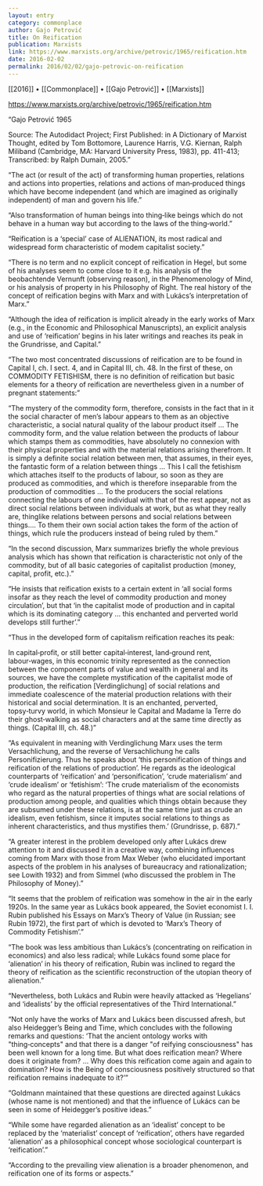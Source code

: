 ```yaml
---
layout: entry
category: commonplace
author: Gajo Petrović
title: On Reification
publication: Marxists
link: https://www.marxists.org/archive/petrovic/1965/reification.htm
date: 2016-02-02
permalink: 2016/02/02/gajo-petrovic-on-reification
---
```


[[2016]] • [[Commonplace]] • [[Gajo Petrović]] • [[Marxists]]

https://www.marxists.org/archive/petrovic/1965/reification.htm

“Gajo Petrović 1965


Source: The Autodidact Project;
First Published: in A Dictionary of Marxist Thought, edited by Tom Bottomore, Laurence Harris, V.G. Kiernan, Ralph Miliband (Cambridge, MA: Harvard University Press, 1983), pp. 411-413;
Transcribed: by Ralph Dumain, 2005.”


“The act (or result of the act) of transforming human properties, relations and actions into properties, relations and actions of man‑produced things which have become independent (and which are imagined as originally independent) of man and govern his life.”


“Also transformation of human beings into thing‑like beings which do not behave in a human way but according to the laws of the thing‑world.”


“Reification is a ‘special’ case of ALIENATION, its most radical and widespread form characteristic of modem capitalist society.”


“There is no term and no explicit concept of reification in Hegel, but some of his analyses seem to come close to it e.g. his analysis of the beobachtende Vernunft (observing reason), in the Phenomenology of Mind, or his analysis of property in his Philosophy of Right. The real history of the concept of reification begins with Marx and with Lukács’s interpretation of Marx.”


“Although the idea of reification is implicit already in the early works of Marx (e.g., in the Economic and Philosophical Manuscripts), an explicit analysis and use of ‘reification’ begins in his later writings and reaches its peak in the Grundrisse, and Capital.”


“The two most concentrated discussions of reification are to be found in Capital I, ch. I sect. 4, and in Capital III, ch. 48. In the first of these, on COMMODITY FETISHISM, there is no definition of reification but basic elements for a theory of reification are nevertheless given in a number of pregnant statements:”


“The mystery of the commodity form, therefore, consists in the fact that in it the social character of men’s labour appears to them as an objective characteristic, a social natural quality of the labour product itself ... The commodity form, and the value relation between the products of labour which stamps them as commodities, have absolutely no connexion with their physical properties and with the material relations arising therefrom. It is simply a definite social relation between men, that assumes, in their eyes, the fantastic form of a relation between things ... This I call the fetishism which attaches itself to the products of labour, so soon as they are produced as commodities, and which is therefore inseparable from the production of commodities ... To the producers the social relations connecting the labours of one individual with that of the rest appear, not as direct social relations between individuals at work, but as what they really are, thinglike relations between persons and social relations between things.... To them their own social action takes the form of the action of things, which rule the producers instead of being ruled by them.”


“In the second discussion, Marx summarizes briefly the whole previous analysis which has shown that reification is characteristic not only of the commodity, but of all basic categories of capitalist production (money, capital, profit, etc.).”


“He insists that reification exists to a certain extent in ‘all social forms insofar as they reach the level of commodity production and money circulation’, but that ‘in the capitalist mode of production and in capital which is its dominating category ... this enchanted and perverted world develops still further’.”


“Thus in the developed form of capitalism reification reaches its peak:


In capital‑profit, or still better capital‑interest, land‑ground rent, labour‑wages, in this economic trinity represented as the connection between the component parts of value and wealth in general and its sources, we have the complete mystification of the capitalist mode of production, the reification [Verdinglichung] of social relations and immediate coalescence of the material production relations with their historical and social determination. It is an enchanted, perverted, topsy‑turvy world, in which Monsieur le Capital and Madame la Terre do their ghost‑walking as social characters and at the same time directly as things. (Capital III, ch. 48.)”


“As equivalent in meaning with Verdinglichung Marx uses the term Versachlichung, and the reverse of Versachlichung he calls Personifizierung. Thus he speaks about ‘this personification of things and reification of the relations of production’. He regards as the ideological counterparts of ‘reification’ and ‘personification’, ‘crude materialism’ and ‘crude idealism’ or ‘fetishism’: ‘The crude materialism of the economists who regard as the natural properties of things what are social relations of production among people, and qualities which things obtain because they are subsumed under these relations, is at the same time just as crude an idealism, even fetishism, since it imputes social relations to things as inherent characteristics, and thus mystifies them.’ (Grundrisse, p. 687).”


“A greater interest in the problem developed only after Lukács drew attention to it and discussed it in a creative way, combining influences coming from Marx with those from Max Weber (who elucidated important aspects of the problem in his analyses of bureaucracy and rationalization; see Lowith 1932) and from Simmel (who discussed the problem in The Philosophy of Money).”


“It seems that the problem of reification was somehow in the air in the early 1920s. In the same year as Lukács book appeared, the Soviet economist I. I. Rubin published his Essays on Marx’s Theory of Value (in Russian; see Rubin 1972), the first part of which is devoted to ‘Marx’s Theory of Commodity Fetishism’.”


“The book was less ambitious than Lukács’s (concentrating on reification in economics) and also less radical; while Lukács found some place for ‘alienation’ in his theory of reification, Rubin was inclined to regard the theory of reification as the scientific reconstruction of the utopian theory of alienation.”


“Nevertheless, both Lukács and Rubin were heavily attacked as ‘Hegelians’ and ‘idealists’ by the official representatives of the Third International.”


“Not only have the works of Marx and Lukács been discussed afresh, but also Heidegger’s Being and Time, which concludes with the following remarks and questions: ‘That the ancient ontology works with "thing‑concepts" and that there is a danger "of reifying consciousness" has been well known for a long time. But what does reification mean? Where does it originate from? ... Why does this reification come again and again to domination? How is the Being of consciousness positively structured so that reification remains inadequate to it?’”


“Goldmann maintained that these questions are directed against Lukács (whose name is not mentioned) and that the influence of Lukács can be seen in some of Heidegger’s positive ideas.”


“While some have regarded alienation as an ‘idealist’ concept to be replaced by the ‘materialist’ concept of ‘reification’, others have regarded ‘alienation’ as a philosophical concept whose sociological counterpart is ‘reification’.”


“According to the prevailing view alienation is a broader phenomenon, and reification one of its forms or aspects.”

